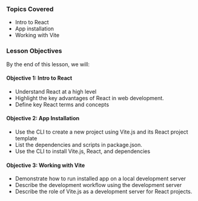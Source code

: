 <!-- h1, h2 already used by CTD Learns -->
### Topics Covered

- Intro to React
- App installation
- Working with Vite

### Lesson Objectives

By the end of this lesson, we will:

#### Objective 1: Intro to React

- Understand React at a high level
- Highlight the key advantages of React in web development.
- Define key React terms and concepts

#### Objective 2: App Installation

- Use the CLI to create a new project using Vite.js and its React project template
- List the dependencies and scripts in package.json.
- Use the CLI to install Vite.js, React, and dependencies

#### Objective 3: Working with Vite

- Demonstrate how to run installed app on a local development server
- Describe the development workflow using the development server
- Describe the role of Vite.js as a development server for React projects.
